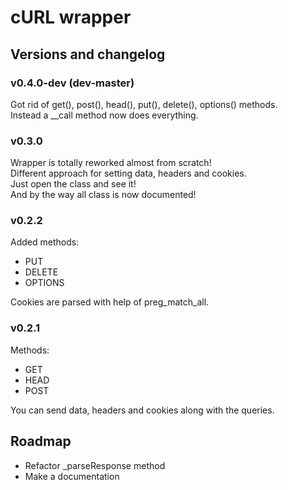 # cURL wrapper

## Versions and changelog

### v0.4.0-dev (dev-master)
Got rid of get(), post(), head(), put(), delete(), options() methods.  
Instead a __call method now does everything.  

### v0.3.0
Wrapper is totally reworked almost from scratch!  
Different approach for setting data, headers and cookies.  
Just open the class and see it!  
And by the way all class is now documented!  

### v0.2.2
Added methods:
- PUT
- DELETE
- OPTIONS

Cookies are parsed with help of preg_match_all.

### v0.2.1
Methods:
- GET
- HEAD
- POST

You can send data, headers and cookies along with the queries.

## Roadmap
- Refactor _parseResponse method
- Make a documentation
